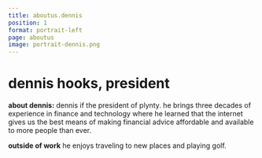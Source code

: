 ```yaml
---
title: aboutus.dennis
position: 1
format: portrait-left
page: aboutus
image: portrait-dennis.png
---
```


# dennis hooks, president
**about dennis:** dennis if the president of plynty. he brings three decades of experience in finance and technology where he learned that the internet gives us the best means of making financial advice affordable and available to more people than ever.

**outside of work** he enjoys traveling to new places and playing golf.